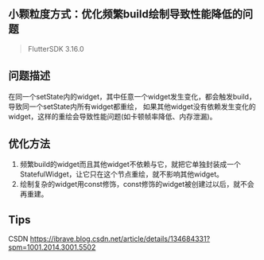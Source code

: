 ## 小颗粒度方式：优化频繁build绘制导致性能降低的问题
> FlutterSDK 3.16.0
## 问题描述
在同一个setState内的widget，其中任意一个widget发生变化，都会触发build，导致同一个setState内所有widget都重绘，
如果其他widget没有依赖发生变化的widget，这样的重绘会导致性能问题(如卡顿帧率降低、内存泄漏)。

## 优化方法
1. 频繁build的widget而且其他widget不依赖与它，就把它单独封装成一个StatefulWidget，让它只在这个节点重绘，就不影响其他widget。
2. 绘制复杂的widget用const修饰，const修饰的widget被创建过以后，就不会再重建。

## Tips
CSDN https://ibrave.blog.csdn.net/article/details/134684331?spm=1001.2014.3001.5502
